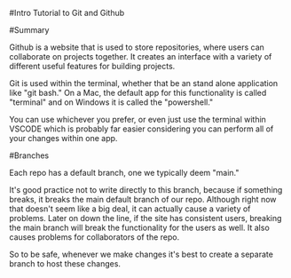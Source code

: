 #Intro Tutorial to Git and Github

#Summary

Github is a website that is used to store repositories, where users can 
collaborate on projects together. It creates an interface with a variety of
different useful features for building projects. 

Git is used within the terminal, whether that be an stand alone application
like "git bash." On a Mac, the default app for this functionality is called 
"terminal" and on Windows it is called the "powershell."

You can use whichever you prefer, or even just use the terminal within 
VSCODE which is probably far easier considering you can perform all of your 
changes within one app.

#Branches

Each repo has a default branch, one we typically deem "main."

It's good practice not to write directly to this branch, because if something
breaks, it breaks the main default branch of our repo. Although right now 
that doesn't seem like a big deal, it can actually cause a variety of
problems. Later on down the line, if the site has consistent users, breaking
the main branch will break the functionality for the users as well. It also
causes problems for collaborators of the repo.

So to be safe, whenever we make changes it's best to create a separate 
branch to host these changes.

#
